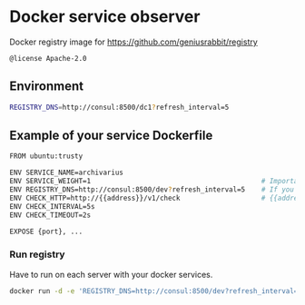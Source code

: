 # Docker service observer

Docker registry image for https://github.com/geniusrabbit/registry

    @license Apache-2.0

## Environment

```sh
REGISTRY_DNS=http://consul:8500/dc1?refresh_interval=5
```

## Example of your service Dockerfile

```sh
FROM ubuntu:trusty

ENV SERVICE_NAME=archivarius
ENV SERVICE_WEIGHT=1                                          # Importance of the service in the group of same services
ENV REGISTRY_DNS=http://consul:8500/dev?refresh_interval=5    # If you use discover service of registry
ENV CHECK_HTTP=http://{{address}}/v1/check                    # {{address}} automaticaly replaced to real address of service
ENV CHECK_INTERVAL=5s
ENV CHECK_TIMEOUT=2s

EXPOSE {port}, ...
```

### Run registry

Have to run on each server with your docker services.

```sh
docker run -d -e 'REGISTRY_DNS=http://consul:8500/dev?refresh_interval=5' geniusrabbit/service-observer
```

